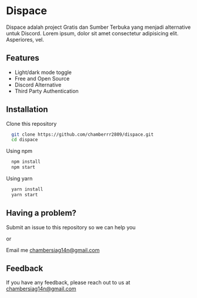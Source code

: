 
# Dispace

Dispace adalah project Gratis dan Sumber Terbuka yang menjadi
              alternative untuk Discord. Lorem ipsum, dolor sit amet consectetur
              adipisicing elit. Asperiores, vel.





## Features

- Light/dark mode toggle
- Free and Open Source
- Discord Alternative
- Third Party Authentication




## Installation

Clone this repository

```bash
  git clone https://github.com/chamberrr2809/dispace.git
  cd dispace
```

Using npm

```bash
  npm install
  npm start
```

Using yarn

```bash
  yarn install
  yarn start
```
    
## Having a problem?

Submit an issue to this repository so we can help you

or

Email me chambersiag14n@gmail.com
## Feedback

If you have any feedback, please reach out to us at chambersiag14n@gmail.com

